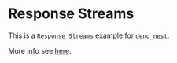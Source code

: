 # Response Streams

This is a `Response Streams` example for
[`deno_nest`](https://deno.land/x/deno_nest).

More info see [here](https://nests.deno.dev/en-US/documentation/28_stream).
